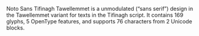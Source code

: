 Noto Sans Tifinagh Tawellemmet is a unmodulated (“sans serif”) design in the Tawellemmet variant for texts in the Tifinagh script. It contains 169 glyphs, 5 OpenType features, and supports 76 characters from 2 Unicode blocks.